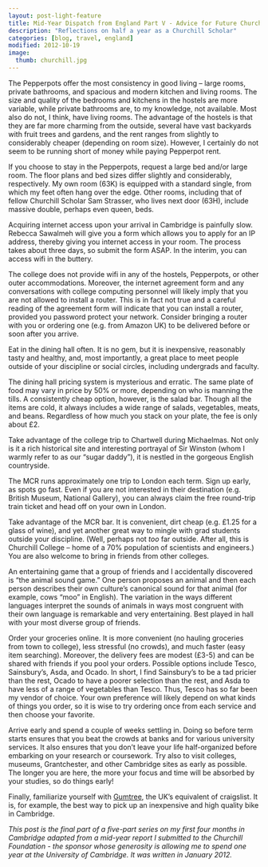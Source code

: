 ```yaml
---
layout: post-light-feature
title: Mid-Year Dispatch from England Part V - Advice for Future Churchill Scholars (and Other Cambridge Students)
description: "Reflections on half a year as a Churchill Scholar"
categories: [blog, travel, england]
modified: 2012-10-19
image:
  thumb: churchill.jpg
---
```

The Pepperpots offer the most consistency in good living – large rooms, private bathrooms, and spacious and modern kitchen and living rooms. The size and quality of the bedrooms and kitchens in the hostels are more variable, while private bathrooms are, to my knowledge, not available. Most also do not, I think, have living rooms. The advantage of the hostels is that they are far more charming from the outside, several have vast backyards with fruit trees and gardens, and the rent ranges from slightly to considerably cheaper (depending on room size). However, I certainly do not seem to be running short of money while paying Pepperpot rent.

If you choose to stay in the Pepperpots, request a large bed and/or large room. The floor plans and bed sizes differ slightly and considerably, respectively. My own room (63K) is equipped with a standard single, from which my feet often hang over the edge. Other rooms, including that of fellow Churchill Scholar Sam Strasser, who lives next door (63H), include massive double, perhaps even queen, beds.

Acquiring internet access upon your arrival in Cambridge is painfully slow. Rebecca Sawalmeh will give you a form which allows you to apply for an IP address, thereby giving you internet access in your room. The process takes about three days, so submit the form ASAP. In the interim, you can access wifi in the buttery.

The college does not provide wifi in any of the hostels, Pepperpots, or other outer accommodations. Moreover, the internet agreement form and any conversations with college computing personnel will likely imply that you are not allowed to install a router. This is in fact not true and a careful reading of the agreement form will indicate that you can install a router, provided you password protect your network. Consider bringing a router with you or ordering one (e.g. from Amazon UK) to be delivered before or soon after you arrive.

Eat in the dining hall often. It is no gem, but it is inexpensive, reasonably tasty and healthy, and, most importantly, a great place to meet people outside of your discipline or social circles, including undergrads and faculty.

The dining hall pricing system is mysterious and erratic. The same plate of food may vary in price by 50% or more, depending on who is manning the tills. A consistently cheap option, however, is the salad bar. Though all the items are cold, it always includes a wide range of salads, vegetables, meats, and beans. Regardless of how much you stack on your plate, the fee is only about £2.

Take advantage of the college trip to Chartwell during Michaelmas. Not only is it a rich historical site and interesting portrayal of Sir Winston (whom I warmly refer to as our “sugar daddy”), it is nestled in the gorgeous English countryside.

The MCR runs approximately one trip to London each term. Sign up early, as spots go fast. Even if you are not interested in their destination (e.g. British Museum, National Gallery), you can always claim the free round-trip train ticket and head off on your own in London.

Take advantage of the MCR bar. It is convenient, dirt cheap (e.g. £1.25 for a glass of wine), and yet another great way to mingle with grad students outside your discipline. (Well, perhaps not *too* far outside. After all, this is Churchill College – home of a 70% population of scientists and engineers.) You are also welcome to bring in friends from other colleges.

An entertaining game that a group of friends and I accidentally discovered is “the animal sound game.” One person proposes an animal and then each person describes their own culture’s canonical sound for that animal (for example, cows “moo” in English). The variation in the ways different languages interpret the sounds of animals in ways most congruent with their own language is remarkable and very entertaining. Best played in hall with your most diverse group of friends.

Order your groceries online. It is more convenient (no hauling groceries from town to college), less stressful (no crowds), and much faster (easy item searching). Moreover, the delivery fees are modest (£3-5) and can be shared with friends if you pool your orders. Possible options include Tesco, Sainsbury’s, Asda, and Ocado. In short, I find Sainsbury’s to be a tad pricier than the rest, Ocado to have a poorer selection than the rest, and Asda to have less of a range of vegetables than Tesco. Thus, Tesco has so far been my vendor of choice. Your own preference will likely depend on what kinds of things you order, so it is wise to try ordering once from each service and then choose your favorite.

Arrive early and spend a couple of weeks settling in. Doing so before term starts ensures that you beat the crowds at banks and for various university services. It also ensures that you don’t leave your life half-organized before embarking on your research or coursework. Try also to visit colleges, museums, Grantchester, and other Cambridge sites as early as possible. The longer you are here, the more your focus and time will be absorbed by your studies, so do things early!

Finally, familiarize yourself with <a href="http://www.gumtree.com/">Gumtree</a>, the UK’s equivalent of craigslist. It is, for example, the best way to pick up an inexpensive and high quality bike in Cambridge.

*This post is the final part of a five-part series on my first four months in Cambridge adapted from a mid-year report I submitted to the Churchill Foundation - the sponsor whose generosity is allowing me to spend one year at the University of Cambridge. It was written in January 2012.*